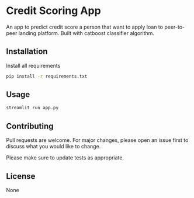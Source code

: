 # Credit Scoring App

An app to predict credit score a person that want to apply loan to peer-to-peer landing platform. Built with catboost classifier algorithm.

## Installation

Install all requirements

```bash
pip install -r requirements.txt
```

## Usage

```bash
streamlit run app.py
```

## Contributing
Pull requests are welcome. For major changes, please open an issue first to discuss what you would like to change.

Please make sure to update tests as appropriate.

## License
None